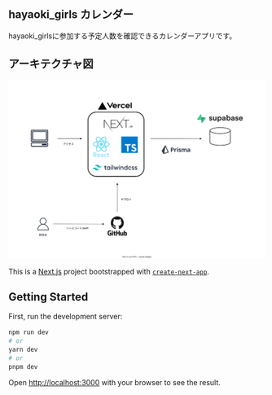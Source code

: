 ## hayaoki_girls カレンダー
hayaoki_girlsに参加する予定人数を確認できるカレンダーアプリです。

## アーキテクチャ図

![hayaoki_girls カレンダーのアーキテクチャ図](docs/231025_hayaoki_girls_calendar.drawio.svg)

This is a [Next.js](https://nextjs.org/) project bootstrapped with [`create-next-app`](https://github.com/vercel/next.js/tree/canary/packages/create-next-app).

## Getting Started

First, run the development server:

```bash
npm run dev
# or
yarn dev
# or
pnpm dev
```

Open [http://localhost:3000](http://localhost:3000) with your browser to see the result.
